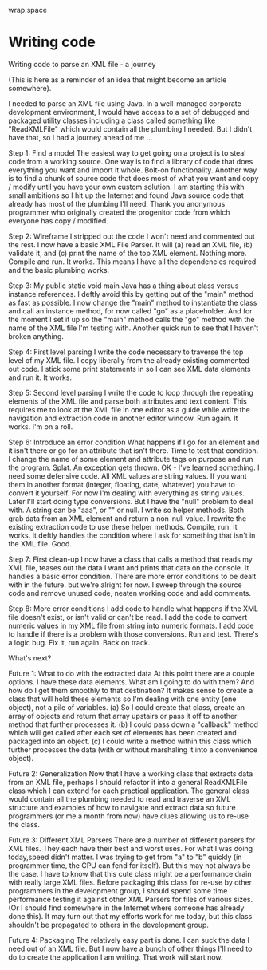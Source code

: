 wrap:space
# Writing code

Writing code to parse an XML file - a journey

(This is here as a reminder of an idea that might become an article somewhere).

I needed to parse an XML file using Java. In a well-managed corporate development environment, I would have access to a set of debugged and packaged utility classes including a class called something like "ReadXMLFile" which would contain all the plumbing I needed. But I didn't have that, so I had a journey ahead of me ...

Step 1: Find a model
The easiest way to get going on a project is to steal code from a working source. One way is to find a library of code that does everything you want and import it whole. Bolt-on functionality. Another way is to find a chunk of source code that does most of what you want and copy / modify until you have your own custom solution. I am starting this with small ambitions so I hit up the Internet and found Java source code that already has most of the plumbing I'll need. Thank you anonymous programmer who originally created the progenitor code from which everyone has copy / modified.

Step 2: Wireframe
I stripped out the code I won't need and commented out the rest. I now have a basic XML File Parser. It will (a) read an XML file, (b) validate it, and (c) print the name of the top XML element. Nothing more. Compile and run. It works. This means I have all the dependencies required and the basic plumbing works.

Step 3: My public static void main
Java has a thing about class versus instance references. I deftly avoid this by getting out of the "main" method as fast as possible. I now change the "main" method to instantiate the class and call an instance method, for now called "go" as a placeholder. And for the moment I set it up so the "main" method calls the "go" method with the name of the XML file I'm testing with. Another quick run to see that I haven't broken anything.

Step 4: First level parsing
I write the code necessary to traverse the top level of my XML file. I copy liberally from the already existing commented out code. I stick some print statements in so I can see XML data elements and run it. It works.

Step 5: Second level parsing
I write the code to loop through the repeating elements of the XML file and parse both attributes and text content. This requires me to look at the XML file in one editor as a guide while write the navigation and extraction code in another editor window. Run again. It works. I'm on a roll.

Step 6: Introduce an error condition
What happens if I go for an element and it isn't there or go for an attribute that isn't there. Time to test that condition. I change the name of some element and attribute tags on purpose and run the program. Splat. An exception gets thrown. OK - I've learned something. I need some defensive code. All XML values are string values. If you want them in another format (integer, floating, date, whatever) you have to convert it yourself. For now I'm dealing with everything as string values. Later I'll start doing type conversions. But I have the "null" problem to deal with. A string can be "aaa", or "" or null. I write so helper methods. Both grab data from an XML element and return a non-null value. I rewrite the existing extraction code to use these helper methods. Compile, run. It works. It deftly handles the condition where I ask for something that isn't in the XML file. Good.

Step 7: First clean-up
I now have a class that calls a method that reads my XML file, teases out the data I want and prints that data on the console. It handles a basic error condition. There are more error conditions to be dealt with in the future. but we're alright for now. I sweep through the source code and remove unused code, neaten working code and add comments. 

Step 8: More error conditions
I add code to handle what happens if the XML file doesn't exist, or isn't valid or can't be read. I add the code to convert numeric values in my XML file from string into numeric formats. I add code to handle if there is a problem with those conversions. Run and test. There's a logic bug. Fix it, run again. Back on track.

What's next?

Future 1: What to do with the extracted data
At this point there are a couple options. I have these data elements. What am I going to do with them? And how do I get them smoothly to that destination? It makes sense to create a class that will hold these elements so I'm dealing with one entity (one object), not a pile of variables. (a) So I
could create that class, create an array of objects and return that array upstairs or pass it off to another method that further processes it. (b) I could pass down a "callback" method which will get called after each set of elements has been created and packaged into an object. (c) I could write a method within this class which further processes the data (with or without marshaling it into a convenience object).

Future 2: Generalization
Now that I have a working class that extracts data from an XML file, perhaps I should refactor it into a general ReadXMLFile class which I can extend for each practical application. The general class would contain all the plumbing needed to read and traverse an XML structure and examples of how to navigate and extract data so future programmers (or me a month from now) have clues allowing us to re-use the class.

Future 3: Different XML Parsers
There are a number of different parsers for XML files. They each have their best and worst uses. For what I was doing today,speed didn't matter. I was trying to get from "a" to "b" quickly (in programmer time, the CPU can fend for itself). But this may not always be the case. I have to know that this cute class might be a performance drain with really large XML files. Before packaging this class for re-use by other programmers in the development group, I should spend some time performance testing it against other XML Parsers for files of various sizes. (Or I should find somewhere in the Internet where someone has already done this). It may turn out that my efforts work for me today, but this class shouldn't be propagated to others in the development group.

Future 4: Packaging 
The relatively easy part is done. I can suck the data I need out of an XML file. But I now have a bunch of other things I'll need to do to create the application I am writing. That work will start now.


